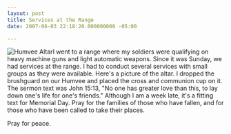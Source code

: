 ```yaml
---
layout: post
title: Services at the Range
date: 2007-06-03 22:18:20.000000000 -05:00

---
```

<p><img src="{{ site.baseurl }}/assets/img_0001-hmv-altar.jpg" alt="Humvee Altar" />I went to a range where my soldiers were qualifying on heavy machine guns and light automatic weapons. Since it was Sunday, we had services at the range. I had to conduct several services with small groups as they were available. Here's a picture of the altar. I dropped the brushguard on our Humvee and placed the cross and communion cup on it. The sermon text was John 15:13, "No one has greater love than this, to lay down one's life for one's friends." Although I am a week late, it's a fitting text for Memorial Day. Pray for the families of those who have fallen, and for those who have been called to take their places.</p>
<p>Pray for peace.</p>
